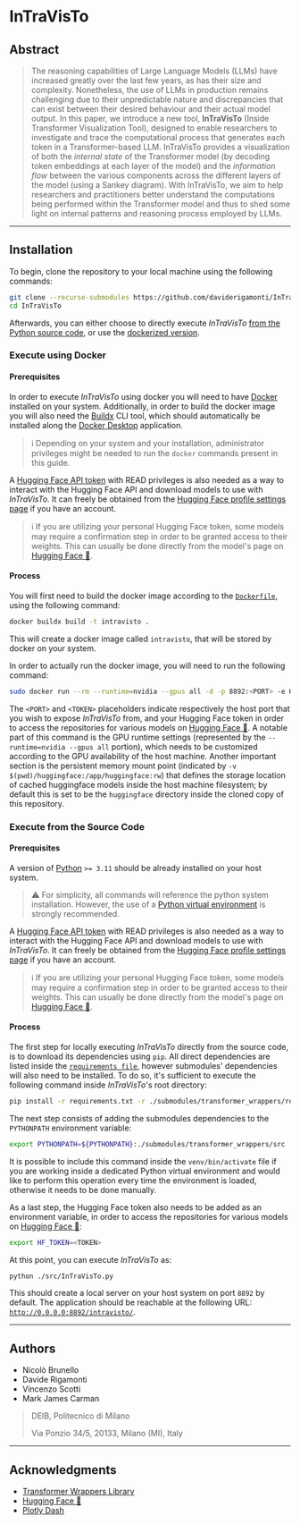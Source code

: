# InTraVisTo

## Abstract

> The reasoning capabilities of Large Language Models (LLMs) have increased greatly over the last few years, as has their size and complexity. Nonetheless, the use of LLMs in production remains challenging due to their unpredictable nature and discrepancies that can exist between their desired behaviour and their actual model output.
> In this paper, we introduce a new tool, **InTraVisTo** (Inside Transformer Visualization Tool), designed to enable researchers to investigate and trace the computational process that generates each token in a Transformer-based LLM. 
> InTraVisTo provides a visualization of both the *internal state* of the Transformer model (by decoding token embeddings at each layer of the model) and the *information flow* between the various components across the different layers of the model (using a Sankey diagram). 
> With InTraVisTo, we aim to help researchers and practitioners better understand the computations being performed within the Transformer model and thus to shed some light on internal patterns and reasoning process employed by LLMs.

---

## Installation

To begin, clone the repository to your local machine using the following commands:
```bash
git clone --recurse-submodules https://github.com/daviderigamonti/InTraVisTo.git
cd InTraVisTo
```
Afterwards, you can either choose to directly execute *InTraVisTo* [from the Python source code](#execute-from-the-source-code), or use the [dockerized version](#execute-using-docker).

### Execute using Docker

#### Prerequisites

In order to execute *InTraVisTo* using docker you will need to have [Docker](https://www.docker.com/) installed on your system.
Additionally, in order to build the docker image you will also need the [Buildx](https://docs.docker.com/build/architecture/) CLI tool, which should automatically be installed along the [Docker Desktop](https://www.docker.com/products/docker-desktop/) application.
> :information_source: Depending on your system and your installation, administrator privileges might be needed to run the `docker` commands present in this guide.

A [Hugging Face API token](https://huggingface.co/docs/hub/security-tokens) with READ privileges is also needed as a way to interact with the Hugging Face API and download models to use with *InTraVisTo*.
It can freely be obtained from the [Hugging Face profile settings page](https://huggingface.co/settings/tokens) if you have an account.
> :information_source: If you are utilizing your personal Hugging Face token, some models may require a confirmation step in order to be granted access to their weights. This can usually be done directly from the model's page on [Hugging Face :hugs:](https://huggingface.co/).

#### Process

You will first need to build the docker image according to the [`Dockerfile`](/Dockerfile), using the following command:
```bash
docker buildx build -t intravisto .
```
This will create a docker image called `intravisto`, that will be stored by docker on your system.

In order to actually run the docker image, you will need to run the following command:
```bash
sudo docker run --rm --runtime=nvidia --gpus all -d -p 8892:<PORT> -e HF_TOKEN=<TOKEN> -v $(pwd)/huggingface:/app/huggingface:rw --name intravisto intravisto
```
The `<PORT>` and `<TOKEN>` placeholders indicate respectively the host port that you wish to expose *InTraVisTo* from, and your Hugging Face token in order to access the repositories for various models on [Hugging Face :hugs:](https://huggingface.co/).
A notable part of this command is the GPU runtime settings (represented by the `--runtime=nvidia --gpus all` portion), which needs to be customized according to the GPU availability of the host machine.
Another important section is the persistent memory mount point (indicated by `-v $(pwd)/huggingface:/app/huggingface:rw`) that defines the storage location of cached huggingface models inside the host machine filesystem; by default this is set to be the `huggingface` directory inside the cloned copy of this repository.

### Execute from the Source Code

#### Prerequisites

A version of [Python](https://www.python.org/) `>= 3.11` should be already installed on your host system.
> :warning: For simplicity, all commands will reference the python system installation.
> However, the use of a [Python virtual environment](https://docs.python.org/3/library/venv.html) is strongly recommended.

A [Hugging Face API token](https://huggingface.co/docs/hub/security-tokens) with READ privileges is also needed as a way to interact with the Hugging Face API and download models to use with *InTraVisTo*.
It can freely be obtained from the [Hugging Face profile settings page](https://huggingface.co/settings/tokens) if you have an account.
> :information_source: If you are utilizing your personal Hugging Face token, some models may require a confirmation step in order to be granted access to their weights. This can usually be done directly from the model's page on [Hugging Face :hugs:](https://huggingface.co/).

#### Process

The first step for locally executing *InTraVisTo* directly from the source code, is to download its dependencies using `pip`.
All direct dependencies are listed inside the [`requirements file`](/requirements.txt), however submodules' dependencies will also need to be installed.
To do so, it's sufficient to execute the following command inside *InTraVisTo*'s root directory:
```bash
pip install -r requirements.txt -r ./submodules/transformer_wrappers/requirements.txt
```

The next step consists of adding the submodules dependencies to the `PYTHONPATH` environment variable:
```bash
export PYTHONPATH=${PYTHONPATH}:./submodules/transformer_wrappers/src
```
It is possible to include this command inside the `venv/bin/activate` file if you are working inside a dedicated Python virtual environment and would like to perform this operation every time the environment is loaded, otherwise it needs to be done manually.

As a last step, the Hugging Face token also needs to be added as an environment variable, in order to access the repositories for various models on [Hugging Face :hugs:](https://huggingface.co/):
```bash
export HF_TOKEN=<TOKEN>
```

At this point, you can execute *InTraVisTo* as:
```bash
python ./src/InTraVisTo.py
```
This should create a local server on your host system on port `8892` by default.
The application should be reachable at the following URL: [`http://0.0.0.0:8892/intravisto/`](http://0.0.0.0:8892/intravisto/).

---

## Authors

- Nicolò Brunello
- Davide Rigamonti
- Vincenzo Scotti
- Mark James Carman
  
> DEIB, Politecnico di Milano
> 
> Via Ponzio 34/5, 20133, Milano (MI), Italy

---

## Acknowledgments

- [Transformer Wrappers Library](https://github.com/vincenzo-scotti/transformer_wrappers)
- [Hugging Face :hugs:](https://huggingface.co/)
- [Plotly Dash](https://dash.plotly.com/)
